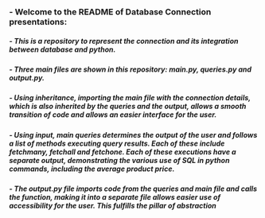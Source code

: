 ### - Welcome to the README of Database Connection presentations:
##### - This is a repository to represent the connection and its integration between database and python. 
##### - Three main files are shown in this repository: main.py, queries.py and output.py.
##### - Using inheritance, importing the main file with the connection details, which is also inherited  by the queries and the output, allows a smooth transition of code and allows an easier interface for the user.
##### - Using input, main queries determines the output of the user and follows a list of methods executing query results. Each of these include fetchmany, fetchall and fetchone. Each of these executions have a separate output, demonstrating the various use of SQL in python commands, including the average product price. 
##### - The output.py file imports code from the queries and main file and calls the function, making it into a separate file allows easier use of accessibility for the user. This fulfills the pillar of abstraction

